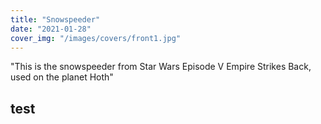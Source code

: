 ```yaml
---
title: "Snowspeeder"
date: "2021-01-28"
cover_img: "/images/covers/front1.jpg"
---
```


"This is the snowspeeder from Star Wars Episode V Empire Strikes Back, used on the planet Hoth"

## test